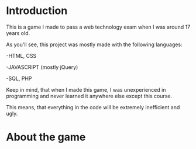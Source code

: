 # Introduction

This is a game I made to pass a web technology exam when I was around 17 years old.

As you'll see, this project was mostly made with the following languages:

-HTML, CSS

-JAVASCRIPT (mostly jQuery)

-SQL, PHP

<hd>

Keep in mind, that when I made this game, I was unexperienced in programming and never learned it anywhere else except this course.

This means, that everything in the code will be extremely inefficient and ugly.

# About the game

